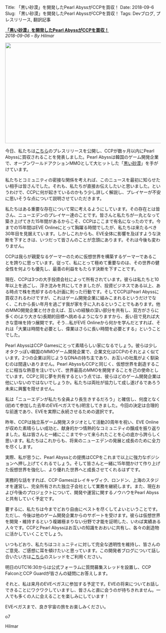 Title: 「黒い砂漠」を開発したPearl AbyssがCCPを買収！
Date: 2018-09-6
Slug: 「黒い砂漠」を開発したPearl AbyssがCCPを買収！
Tags: Devブログ, プレスリリース, 翻訳記事

<p class="lead"><a href="https://www.eveonline.com/article/pemjmb/black-desert-online-makers-pearl-abyss-to-acquire-ccp"><strong>「黒い砂漠」を開発したPearl AbyssがCCPを買収！</strong></a><br/>
<em>2018-09-06 – By Hilmar</em></p>
<p style="margin-bottom: 1em;"><img class="alignnone" height="326" src="https://evekatsu.github.io/parrot-archives/images/「黒い砂漠」を開発したPearl AbyssがCCPを買収！-1.jpg" width="580"/></p>
<p>今日、私たちは<a href="https://www.ccpgames.com/news/2018/black-desert-online-creators-pearl-abyss-to-acquire-ccp-games-makers-of-eve">こちら</a>のプレスリリースを公開し、CCPが数ヶ月以内にPearl Abyssに買収されることを発表しました。Pearl Abyssは韓国のゲーム開発企業で、オープンワールドアクションMMOとして大ヒットした「<a href="https://www.blackdesertonline.com/">黒い砂漠</a>」を手がけています。</p>
<p>私たちとコミュニティの密接な関係を考えれば、このニュースを最初に知らせたい相手は皆さんでした。それも、私たちが直接お伝えしたいと思いました。というわけで、CCPに何が起きているのかもう少し詳しく解説し、プレイヤーが不安に思いそうな点について説明させていただきます。</p>
<p>私たちはある重要な存在について常に考えるようにしています。その存在とは皆さん、ニューエデンのプレイヤー達のことです。皆さんと私たちが一丸となって築き上げてきた15年間があるからこそ、CCPはここまで有名になったのです。今までの15年間はEVE Onlineにとって胸躍る時間でしたが、私たちは来たるべき30年目を見据えています。しかしこれからも、EVE全体に影響を及ぼすような決断を下すときは、いつだって皆さんのことが念頭にあります。それは今後も変わりません。</p>
<p>CCPは我らが親愛なるゲーマーのために仮想世界を構築するゲーマーであることを誇りに思っています。従って、私にとって極めて重要なのは、その世界の健全性を何よりも優先し、最善の利益をもたらす決断を下すことです。</p>
<p>現在、CCPは3つの大手投資会社によって所有されています。彼らは私たちと10年以上を過ごし、浮き沈みを共にしてきましたが、投資ビジネスである以上、ある時点で株を売却するのも計画に則った行動です。そしてCCPはPearl Abyssに買収されるわけですが、これはゲーム開発企業に組みこまれるというだけでなく、これから長い年月を過ごす我が家を手に入れるということでもあります。他のMMO開発企業と付き合えば、互いの経験の深い部分を共有し、双方がさらに多くの(より大きな)長期的目標へ挑めるようになりますから、長い目で見れば大きな意味を持つ展開です。そう…私がEVE Onlineから何かを学んだとすれば、それは「大業は時間を必要とし、偉業はさらに長い時間を必要とする」ということでした。</p>
<p>Pearl AbyssはCCP Gamesにとって素晴らしい家になるでしょう。彼らは少しオタクっぽい韓国のMMOゲーム開発企業で、企業文化はCCPのそれとよく似ています。2つの企業は同じようなDNAの持ち主であり、お互いの社風がよく馴染むのは間違いありません。Pearl AbyssもCCPと同じく、仮想世界を創造することに相当な熱意を注いでいて、世界最高のMMOを開発することを己の使命としています。CCPと同じ夢を共有するという点では、彼らほどのゲーム開発企業は他にいないのではないでしょうか。私たちは両社が協力して成し遂げるであろう未来に興奮を隠せません。</p>
<p>私は「ニューエデンが私たち全員より長生きするだろう」と確信し、何度となく(初めて参加した去年のEVEベガスでも)明言してきました。今回の決定は合理的な前進であり、EVEを実際に永続させるための選択です。</p>
<p>昨年、CCPは独立系ゲーム開発スタジオとして活動20周年を祝い、EVE Onlineが収めた素晴らしい成功と、献身的かつ情熱的なコミュニティの醸成を振り返りました。私は皆さんと一緒にここまでやって来られたことを心の底から誇らしく思います。私たちはこれからも、将来のニューエデンの発展と成長のために全力を尽くします。</p>
<p>実際、私が思うに、Pearl Abyssとの提携はCCPをこれまで以上に強力なポジションへ押し上げてくれるでしょう。そして皆さんと一緒に15年間かけて作り上げた仮想世界を強化し、より優れた世界へと成長させてくれるはずです。</p>
<p>実務的な話をすれば、CCP Gamesはレイキャヴィク、ロンドン、上海のスタジオを運営し、完全所有された独立子会社として業務を継続します。また、現在および今後のプロジェクトについて、開発や運営に関するノウハウをPearl Abyssと共有していく予定です。</p>
<p>要するに、私たちは今までどおり自由にベストを尽くしてよいということです。ただし、今後は他のゲーム開発企業からのサポートを受けます。彼らは仮想世界を開発・維持するという複雑極まりない分野で才能を証明した、いわば実績ある人々です。CCPとPearl Abyssはお互いの知識をおおいに共有し、各々の創造物に活かしていくことでしょう。</p>
<p>いつもどおり、私たちはコミュニティに対して完全な透明性を維持し、皆さんのご意見、ご感想に耳を傾けたいと思っています。この開発者ブログについて話し合いたい方は<a href="https://forums.eveonline.com/t/dev-blog-black-desert-online-makers-pearl-abyss-to-acquire-ccp/103942">こちら</a>のスレッドをご利用ください。</p>
<p>明日のUTC16:30からは公式フォーラムに質問募集スレッドを設置し、CCP FalconとCCP Guardが皆さんの疑問にお答えします。</p>
<p>それと、私は来月のEVEベガスに参加する予定です。EVEの将来についてお話しできることにワクワクしていますし、皆さんと直に会うのが待ちきれません。一人でも多くの人に会えることを楽しみにしています！</p>
<p>EVEベガスまで、良き宇宙の旅をお楽しみください。</p>
<p>o7</p>
<p>Hilmar</p>

